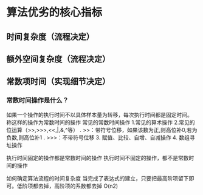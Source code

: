 # 算法优劣的核心指标
## 时间复杂度（流程决定）

## 额外空间复杂度（流程决定）

## 常数项时间（实现细节决定）
### 常数时间操作是什么？
如果一个操作的执行时间不以具体样本量为转移，每次执行时间都是固定时间。
称这样的操作为常数时间的操作
常见的常数时间操作
1.常见的算术操作
2.常见的位运算（>>,>>>,<<,|,&,^等）
. >>：带符号位移，如果该数为正,则高位补0,若为负数,则高位补1
. >>>：不带符号位移
3. 赋值、比较、自增、自减操作
4. 数组寻址操作

执行时间固定的操作都是常数时间的操作
执行时间不固定的操作，都不是常数时间的操作



如何确定算法流程的时间复杂度
当完成了表达式的建立，只要把最高阶项留下即可。低阶项都去掉，高阶项的系数都去掉
O(n2)


